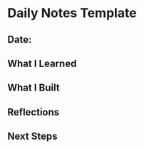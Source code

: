 # Daily Notes Template

## Date: 

## What I Learned

## What I Built

## Reflections

## Next Steps
